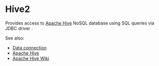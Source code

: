 <!-- TITLE: Hive2 -->
<!-- SUBTITLE: -->

# Hive2

Provides access to [Apache Hive](https://hive.apache.org/) NoSQL database using SQL queries via JDBC driver .

See also:

* [Data connection](../data-connection.md)
* [Apache Hive](https://hive.apache.org/)
* [Apache Hive Wiki](https://en.wikipedia.org/wiki/Apache_Hive)
